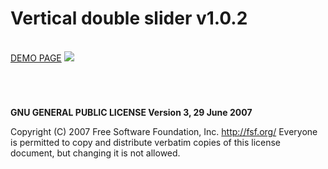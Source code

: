 # Vertical double slider v1.0.2

<br />
<a href="https://zsoltkiraly.com/developments/vertical-double-slider/" target="_blank">DEMO PAGE</a>

<img src="https://zsoltkiraly.com/developments/_images/vertical-double-slider-001.jpg">

#
<br />

<b>GNU GENERAL PUBLIC LICENSE Version 3, 29 June 2007</b>

Copyright (C) 2007 Free Software Foundation, Inc. <http://fsf.org/>
Everyone is permitted to copy and distribute verbatim copies of this license document, but changing it is not allowed.
